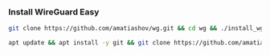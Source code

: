 ### Install WireGuard Easy

```bash
git clone https://github.com/amatiashov/wg.git && cd wg && ./install_wg_easy.sh
```

```bash
apt update && apt install -y git && git clone https://github.com/amatiashov/wg.git && cd wg && ./install_wg_easy.sh
```

